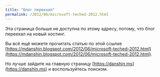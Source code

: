 ```yaml
---
title: "Блог переехал"
permalink: /2012/06/microsoft-teched-2012.html
---
```

Эта страница больше не доступна по этому адресу, потому, что блог переехал на новый хостинг.

Вы всё ещё можете прочитать статью по этой ссылке [https://mdanshin.blogspot.com/2012/06/microsoft-teched-2012.html](https://mdanshin.blogspot.com/2012/06/microsoft-teched-2012.html).

Но лучше зайдите на главную страницу [https://danshin.ms](https://danshin.ms) и воспользуйтесь поиском.